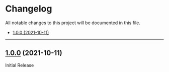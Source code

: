 # Changelog

All notable changes to this project will be documented in this file.

- [1.0.0 (2021-10-11)](#100-2021-10-11)

---

<a name="1.0.0"></a>
## [1.0.0]() (2021-10-11)

Initial Release
